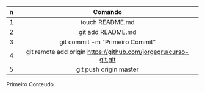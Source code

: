 

| n   | Comando           |
| --- |:-------------:|
| 1   | touch README.md |
| 2   | git add README.md      |
| 3   | git commit -m "Primeiro Commit"    |
| 4   | git remote add origin https://github.com/jorgegru/curso-git.git    |
| 5   |  git push origin master    |




Primeiro Conteudo.